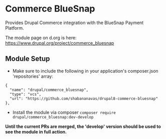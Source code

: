 # Commerce BlueSnap

Provides Drupal Commerce integration with the BlueSnap Payment Platform.

The module page on d.org is here: https://www.drupal.org/project/commerce_bluesnap


## Module Setup

- Make sure to include the following in your application's composer.json 'repositories' array:

```
{
  "name": "drupal/commerce_bluesnap",
  "type": "vcs",
  "url": "https://github.com/shabananavas/drupal8-commerce-bluesnap"
},
```

- Install the module via composer `composer require drupal/commerce_bluesnap:dev-develop`

<strong>Until the current PRs are merged, the 'develop' version should be used to see the module in full action.</strong>
